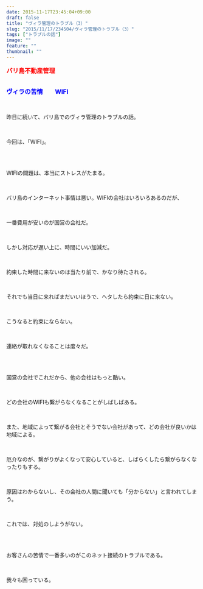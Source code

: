 ```yaml
---
date: 2015-11-17T23:45:04+09:00
draft: false
title: "ヴィラ管理のトラブル（3）"
slug: "2015/11/17/234504/ヴィラ管理のトラブル（3）"
tags: ["トラブルの話"]
image: ""
feature: ""
thumbnail: ""
---
```

<p><font color="#ff0000" size="3"><strong>バリ島不動産管理</strong></font></p><p><br/><font color="#0000ff" size="3"><strong>ヴィラの苦情　　WIFI</strong></font></p><br/><p>昨日に続いて、バリ島でのヴィラ管理のトラブルの話。</p><br/><p>今回は、「WIFI」。</p><br/><br/><p>WIFIの問題は、本当にストレスがたまる。</p><br/><p>バリ島のインターネット事情は悪い。WIFIの会社はいろいろあるのだが、</p><br/><p>一番費用が安いのが国営の会社だ。</p><br/><p>しかし対応が遅い上に、時間にいい加減だ。</p><br/><p>約束した時間に来ないのは当たり前で、かなり待たされる。</p><br/><p>それでも当日に来ればまだいいほうで、ヘタしたら約束に日に来ない。</p><br/><p>こうなると約束にならない。</p><br/><p>連絡が取れなくなることは度々だ。</p><br/><br/><p>国営の会社でこれだから、他の会社はもっと酷い。</p><br/><p>どの会社のWIFIも繋がらなくなることがしばしばある。</p><br/><p>また、地域によって繋がる会社とそうでない会社があって、どの会社が良いかは地域による。</p><br/><p>厄介なのが、繋がりがよくなって安心していると、しばらくしたら繋がらなくなったりもする。</p><br/><p>原因はわからないし、その会社の人間に聞いても「分からない」と言われてしまう。</p><br/><p>これでは、対処のしようがない。</p><br/><br/><p>お客さんの苦情で一番多いのがこのネット接続のトラブルである。</p><br/><p>我々も困っている。</p><br/><br/>

